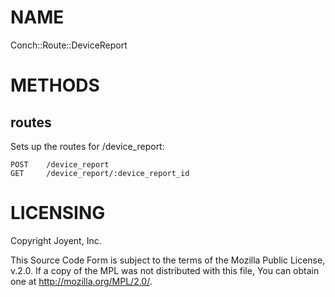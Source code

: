 # NAME

Conch::Route::DeviceReport

# METHODS

## routes

Sets up the routes for /device\_report:

```
POST    /device_report
GET     /device_report/:device_report_id
```

# LICENSING

Copyright Joyent, Inc.

This Source Code Form is subject to the terms of the Mozilla Public License,
v.2.0. If a copy of the MPL was not distributed with this file, You can obtain
one at http://mozilla.org/MPL/2.0/.
